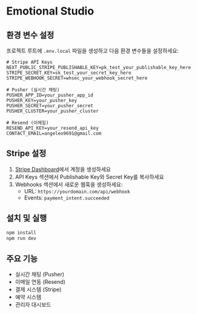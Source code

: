 # Emotional Studio

## 환경 변수 설정

프로젝트 루트에 `.env.local` 파일을 생성하고 다음 환경 변수들을 설정하세요:

```env
# Stripe API Keys
NEXT_PUBLIC_STRIPE_PUBLISHABLE_KEY=pk_test_your_publishable_key_here
STRIPE_SECRET_KEY=sk_test_your_secret_key_here
STRIPE_WEBHOOK_SECRET=whsec_your_webhook_secret_here

# Pusher (실시간 채팅)
PUSHER_APP_ID=your_pusher_app_id
PUSHER_KEY=your_pusher_key
PUSHER_SECRET=your_pusher_secret
PUSHER_CLUSTER=your_pusher_cluster

# Resend (이메일)
RESEND_API_KEY=your_resend_api_key
CONTACT_EMAIL=angeleo9691@gmail.com
```

## Stripe 설정

1. [Stripe Dashboard](https://dashboard.stripe.com/)에서 계정을 생성하세요
2. API Keys 섹션에서 Publishable Key와 Secret Key를 복사하세요
3. Webhooks 섹션에서 새로운 웹훅을 생성하세요:
   - URL: `https://yourdomain.com/api/webhook`
   - Events: `payment_intent.succeeded`

## 설치 및 실행

```bash
npm install
npm run dev
```

## 주요 기능

- 실시간 채팅 (Pusher)
- 이메일 연동 (Resend)
- 결제 시스템 (Stripe)
- 예약 시스템
- 관리자 대시보드 